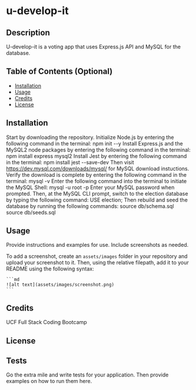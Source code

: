 # u-develop-it

## Description
U-develop-it is a voting app that uses Express.js API and MySQL for the database. 

## Table of Contents (Optional)

- [Installation](#installation)
- [Usage](#usage)
- [Credits](#credits)
- [License](#license)

## Installation

Start by downloading the repository.
Initialize Node.js by entering the following command in the terminal:
    npm init --y
Install Express.js and the MySQL2 node packages by entering the following command in the terminal:
    npm install express mysql2
Install Jest by entering the following command in the terminal:
    npm install jest --save-dev
Then visit https://dev.mysql.com/downloads/mysql/ for MySQL download instuctions. 
Verify the download is complete by entering the following command in the terminal:
    mysql -v
Enter the following command into the terminal to initiate the MySQL Shell:
    mysql -u root -p
Enter your MySQL password when prompted. Then, at the MySQL CLI prompt, switch to the election database by typing the following command:
    USE election;
Then rebuild and seed the database by running the following commands:
    source db/schema.sql
    source db/seeds.sql



## Usage

Provide instructions and examples for use. Include screenshots as needed.

To add a screenshot, create an `assets/images` folder in your repository and upload your screenshot to it. Then, using the relative filepath, add it to your README using the following syntax:

    ```md
    ![alt text](assets/images/screenshot.png)
    ```

## Credits

UCF Full Stack Coding Bootcamp

## License


## Tests

Go the extra mile and write tests for your application. Then provide examples on how to run them here.
